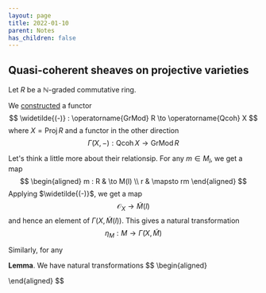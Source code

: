 ```yaml
---
layout: page
title: 2022-01-10
parent: Notes
has_children: false
---
```


## Quasi-coherent sheaves on projective varieties 

Let $R$ be a $\mathbb{N}$-graded commutative ring. 

We [constructed]() a functor 
$$
\widetilde{(-)} : \operatorname{GrMod} R \to \operatorname{Qcoh} X
$$ 
where $X = \operatorname{Proj} R$ and a functor in the other 
direction 
$$
\widetilde{\Gamma}(X,-) : \operatorname{Qcoh} X \to \operatorname{GrMod} R 
$$

Let's think a little more about their relationsip. For any $m \in M_l$, we 
get a map 
$$
\begin{aligned}
	m : R & \to M(l) \\
	r & \mapsto rm
\end{aligned}
$$
Applying $\widetilde{(-)}$, we get a map 
$$
	\mathcal O_X \to \widetilde{M}(l) 
$$
and hence an element of $\Gamma(X,\widetilde{M}(l))$. This gives a natural 
transformation 
$$
	\eta_M : M \to \widetilde{\Gamma}(X,\widetilde{M})
$$

Similarly, for any  



**Lemma**. We have natural transformations 
$$
\begin{aligned}

\end{aligned}
$$
